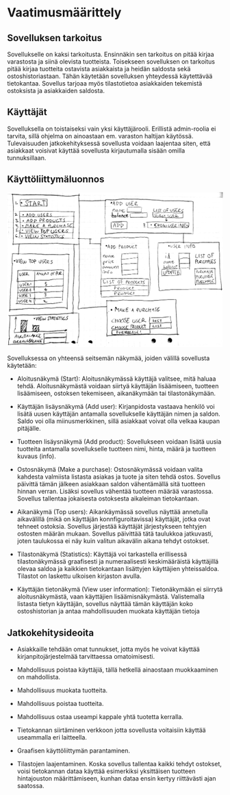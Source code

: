 # Vaatimusmäärittely

## Sovelluksen tarkoitus

Sovellukselle on kaksi tarkoitusta. Ensinnäkin sen tarkoitus on pitää kirjaa varastosta ja siinä olevista tuotteista. Toisekseen sovelluksen on tarkoitus pitää kirjaa tuotteita ostavista asiakkaista ja heidän saldosta sekä ostoshistoriastaan. Tähän käytetään sovelluksen yhteydessä käytettävää tietokantaa. Sovellus tarjoaa myös tilastotietoa asiakkaiden tekemistä ostoksista ja asiakkaiden saldosta. 

## Käyttäjät

Sovelluksella on toistaiseksi vain yksi käyttäjärooli. Erillistä admin-roolia ei tarvita, sillä ohjelma on ainoastaan em. varaston haltijan käytössä. Tulevaisuuden jatkokehityksessä sovellusta voidaan laajentaa siten, että asiakkaat voisivat käyttää sovellusta kirjautumalla sisään omilla tunnuksillaan. 

## Käyttöliittymäluonnos

<img src="https://raw.githubusercontent.com/Kallmark/otm-harjoitustyo/master/misc/kuvat/havainnekuva2.jpg" width="750">

Sovelluksessa on yhteensä seitsemän näkymää, joiden välillä sovellusta käytetään: 

- Aloitusnäkymä (Start): Aloitusnäkymässä käyttäjä valitsee, mitä haluaa tehdä. Aloitusnäkymästä voidaan siirtyä käyttäjän lisäämiseen, tuotteen lisäämiseen, ostoksen tekemiseen, aikanäkymään tai tilastonäkymään. 

- Käyttäjän lisäysnäkymä (Add user): Kirjanpidosta vastaava henkilö voi lisätä uusen käyttäjän antamalla sovellukselle käyttäjän nimen ja saldon. Saldo voi olla miinusmerkkinen, sillä asiakkaat voivat olla velkaa kaupan pitäjälle. 

- Tuotteen lisäysnäkymä (Add product): Sovellukseen voidaan lisätä uusia tuotteita antamalla sovellukselle tuotteen nimi, hinta, määrä ja tuotteen kuvaus (info).

- Ostosnäkymä (Make a purchase): Ostosnäkymässä voidaan valita kahdesta valmiista listasta asiakas ja tuote ja siten tehdä ostos. Sovellus päivittä tämän jälkeen asiakkaan saldon vähentämällä sitä tuotteen hinnan verran. Lisäksi sovellus vähentää tuotteen määrää varastossa. Sovellus tallentaa jokaisesta ostoksesta aikaleiman tietokantaan. 

- Aikanäkymä (Top users): Aikankäymässä sovellus näyttää annetulla aikavälillä (mikä on käyttäjän konnfiguroitavissa) käyttäjät, jotka ovat tehneet ostoksia. Sovellus järjestää käyttäjät järjestykseen tehtyjen ostosten määrän mukaan. Sovellus päivittää tätä taulukkoa jatkuvasti, joten taulukossa ei näy kuin valitun aikavälin aikana tehdyt ostokset. 

- Tilastonäkymä (Statistics): Käyttäjä voi tarkastella erillisessä tilastonäkymässä graafisesti ja numeraalisesti keskimääräistä käyttäjillä olevaa saldoa ja kaikkien tietokantaan lisättyjen käyttäjien yhteissaldoa. Tilastot on laskettu ulkoisen kirjaston avulla. 

- Käyttäjän tietonäkymä (View user information): Tietonäkymään ei siirrytä aloitusnäkymästä, vaan käyttäjien lisäämisnäkymästä. Valistemalla listasta tietyn käyttäjän, sovellus näyttää tämän käyttäjän koko ostoshistorian ja antaa mahdollisuuden muokata käyttäjän tietoja


## Jatkokehitysideoita


- Asiakkaille tehdään omat tunnukset, jotta myös he voivat käyttää kirjanpitojärjestelmää tarvittaessa omatoimisesti.

- Mahdollisuus poistaa käyttäjiä, tällä hetkellä ainaostaan muokkaaminen on mahdollista. 

- Mahdollisuus muokata tuotteita.

- Mahdollisuus poistaa tuotteita.

- Mahdollisuus ostaa useampi kappale yhtä tuotetta kerralla. 

- Tietokannan siirtäminen verkkoon jotta sovellusta voitaisiin käyttää useammalla eri laitteella. 

- Graafisen käyttöliittymän parantaminen.

- Tilastojen laajentaminen. Koska sovellus tallentaa kaikki tehdyt ostokset, voisi tietokannan dataa käyttää esimerkiksi yksittäisen tuotteen hintajouston määrittämiseen, kunhan dataa ensin kertyy riittävästi ajan saatossa. 

